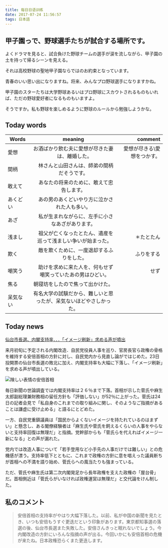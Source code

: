 ```yaml
---
title: 每日日语训练
date: 2017-07-24 11:56:57
tags: 日本語
---
```


## 甲子園っで、野球選手たちが試合する場所です。

よくドラマを見ると、試合負けた野球チームの選手が涙を流しながら、甲子園の土を持って帰るシーンを見える。

それは高校野球の聖地甲子園ならではのお約束となっています。

青春のいい思い出になりますね。将来、みんなプロ野球選手になりますかね。

甲子園のスターたちは大学野球あるいはプロ野球にスカウトされるものもいれば、ただの野球愛好者になるものもいますよ。

そうですか。私も野球を楽しめるように野球のルールから勉強しようかな。


## Today words
| Words        | meaning           | comment |
| ------------- |:-------------:| -----------:|
| 愛想 | お酒ばかり飲む夫に愛想が尽きた妻は、離婚した。　　　| 愛想が尽きる\愛想をつかす。|
| 間柄　|　林さんと山田さんは、師弟の間柄だそうです。  |
|敢えて |　あなたの将来のために、敢えて忠告します。|
|あくどい |　あの男のあくどいやり方に泣かされた人も多い。|
|あざ　　|　私が生まれながらに、左手に小さなあざがあります。|
|浅まし　|　祖父が亡くなったとたん、遺産を巡って浅ましい争いが始まった。　 　|＊たとたん|
|欺く　　|　敵を欺くために、一度退却するふりをした。　　|ふりをする|
|嘲笑う　|　助けを求めに来た人を、何もせず嘲笑っていたあの男はひどい。　　| せず |
|焦る  |    朝寝坊をしたので焦って出かけた。|
|呆気ない　| 有名大学の試験だから、難しいと思ったが、呆気ないほどやさしかった。|

## Today news

[仙台市長選、内閣支持率．．．「イメージ刷新」求める声が噴出](https://headlines.yahoo.co.jp/hl?a=20170724-00000069-mai-pol)

来月初旬に予定される内閣改造．自民党役員人事を巡り、官房長官ら政権の骨格を維持する安倍首相の方針に対し、自民党内から見直し論がではじめた。23日投開票の仙台市長選の敗北に加え、内閣支持率も大幅に下落し、「イメージ刷新」を求める声が噴出している。


![険しい表情の安倍首相](https://cdn.mainichi.jp/vol1/2017/07/24/20170724hpj00m010020000q/9.jpg?1)

毎日新聞の世論調査では内閣支持率は２６％まで下落。首相が示した菅氏や麻生太郎副総理兼財務相の留任方針も「評価しない」が52％に上がった。菅氏は24日の記者会見で「私自身のこれまでの取り組みに関し、そのようなご指摘があることは謙虚に受け止める」と語るにとどめた。

一方、自民党重鎮議員は「国民からよくないイメージを持たれているのはまずい」と懸念し、ある閣僚経験者は「麻生氏や菅氏を飼えるくらいの人事をやらないと支持率回復は無理だ」と指摘。党幹部からも「菅氏らを代えればイメージ一新になる」との声が漏れた。

党内では改造人事について「若手登用など小手先の人事だけでは難しい」との危機感が漂う。支持率低下とともに、これまで政権の方針に意を唱えった議員断ちが首相への不満を語り始め、菅氏らへの風当たりも強まっている。

ただ、菅氏や麻生氏は第二次内閣発足から長年政権を支えた政権の「屋台骨」だ。首相側近は「菅氏らがいなければ政権運営は無理だ」と交代論をけん制した。


## 私のコメント

> 安倍首相の支持率がやはり大幅下落した。以前、私が中国の新聞を見たとき、いつも安倍もうすぐ更迭だという印象があります。東京都知事選の落選の後、仙台市長選また失敗した。安倍さんきっと眠れないでしょう。今内閣改造の方針にいろんな指摘の声が出る。今回いかにも安倍首相の危機が来たね。日本政権恐らくまた更迭します。